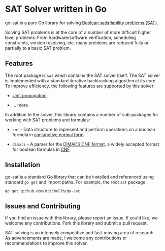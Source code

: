 # SAT Solver written in Go

go-sat is a pure Go library for solving
[Boolean satisfiability problems (SAT)](https://en.wikipedia.org/wiki/Boolean_satisfiability_problem).

Solving SAT problems is at the core of a number of more difficult higher
level problems. From hardware/software verification, scheduling constraints,
version resolving, etc. many problems are reduced fully or partially to a basic
SAT problem.

## Features

The root package is `sat` which contains the SAT solver itself. The SAT
solver is implemented with a standard iterative backtracking algorithm at its
core. To improve efficiency, the following features are supported by this
solver:

  * [Unit propogation](https://en.wikipedia.org/wiki/Unit_propagation)

  * ... more

In addition to the solver, this library contains a number of sub-packages
for working with SAT problems and formulas:

  * `cnf` - Data structure to represent and perform operations on a boolean
    formula in [conjunctive normal form](https://en.wikipedia.org/wiki/Conjunctive_normal_form).

  * `dimacs` - A parser for the [DIMACS CNF format](http://www.domagoj-babic.com/uploads/ResearchProjects/Spear/dimacs-cnf.pdf),
    a widely accepted format for boolean formulas in [CNF](https://en.wikipedia.org/wiki/Conjunctive_normal_form).

## Installation

go-sat is a standard Go library that can be installed and referenced using
standard `go get` and import paths. For example, the root `sat` package:

    go get github.com/mitchellh/go-sat

## Issues and Contributing

If you find an issue with this library, please report an issue. If you'd like,
we welcome any contributions. Fork this library and submit a pull request.

SAT solving is an intensely competitive and fast-moving area of research. As
advancements are made, I welcome any contributions or recommendations to
improve this solver.

